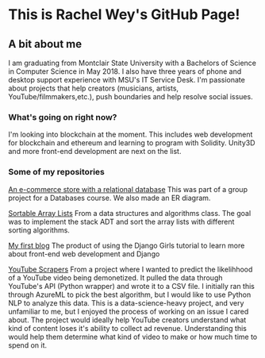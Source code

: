 # This is Rachel Wey's GitHub Page!

## A bit about me

I am graduating from Montclair State University with a Bachelors of Science in Computer Science in May 2018.
I also have three years of phone and desktop support experience with MSU's IT Service Desk.
I'm passionate about projects that help creators (musicians, artists, YouTube/filmmakers,etc.), push boundaries and help resolve social issues.

### What's going on right now?

I'm looking into blockchain at the moment.
This includes web development for blockchain and ethereum and learning to program with Solidity.
Unity3D and more front-end development are next on the list.

### Some of my repositories

[An e-commerce store with a relational database](https://github.com/rachel-w/Bobs-Music-Store)
This was part of a group project for a Databases course. We also made an ER diagram.

[Sortable Array Lists](https://github.com/rachel-w/sortable-array-lists)
From a data structures and algorithms class. 
The goal was to implement the stack ADT and sort the array lists with different sorting algorithms.

[My first blog](https://github.com/rachel-w/my-first-blog)
The product of using the Django Girls tutorial to learn more about front-end web development and Django


[YouTube Scrapers](https://github.com/rachel-w/YouTubeCategorize)
From a project where I wanted to predict the likelihhood of a YouTube video being demonetized.
It pulled the data through YouTube's API (Python wrapper) and wrote it to a CSV file.
I initially ran this through AzureML to pick the best algorithm, but I would like to use Python NLP to analyze this data.
This is a data-science-heavy project, and very unfamiliar to me, but I enjoyed the process of working on an issue I cared about.
The project would ideally help YouTube creators understand what kind of content loses it's ability to collect ad revenue.
Understanding this would help them determine what kind of video to make or how much time to spend on it.

